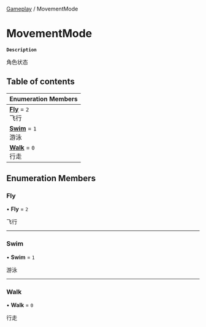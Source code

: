 [Gameplay](../modules/Gameplay.Gameplay.md) / MovementMode

# MovementMode <Badge type="tip" text="Enumeration" /> <Score text="MovementMode" />

**`Description`**

角色状态

## Table of contents

| Enumeration Members |
| :-----|
| **[Fly](Gameplay.MovementMode.md#fly)** = ``2`` <br> 飞行|
| **[Swim](Gameplay.MovementMode.md#swim)** = ``1`` <br> 游泳|
| **[Walk](Gameplay.MovementMode.md#walk)** = ``0`` <br> 行走|

## Enumeration Members

### Fly <Score text="Fly" /> 

• **Fly** = ``2``

飞行

___

### Swim <Score text="Swim" /> 

• **Swim** = ``1``

游泳

___

### Walk <Score text="Walk" /> 

• **Walk** = ``0``

行走
